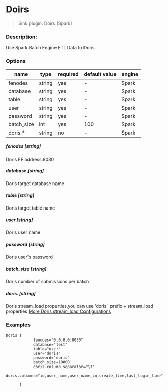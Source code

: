 # Doirs

> Sink plugin: Doirs [Spark]

### Description:
Use Spark Batch Engine ETL Data to Doris.

### Options
| name | type | required | default value | engine |
| --- | --- | --- | --- | --- |
| fenodes | string | yes | - | Spark |
| database | string | yes | - | Spark |
| table	 | string | yes | - | Spark |
| user	 | string | yes | - | Spark |
| password	 | string | yes | - | Spark |
| batch_size	 | int | yes | 100 | Spark |
| doris.*	 | string | no | - | Spark |

##### fenodes [string]
Doris FE address:8030

##### database [string]
Doris target database name
##### table [string]
Doris target table name
##### user [string]
Doris user name
##### password [string]
Doris user's password
##### batch_size [string]
Doris number of submissions per batch
##### doris. [string]
Doris stream_load properties,you can use 'doris.' prefix + stream_load properties
[More Doris stream_load Configurations](https://doris.apache.org/administrator-guide/load-data/stream-load-manual.html)

### Examples

```
Doris {
            fenodes="0.0.0.0:8030"
            database="test"
            table="user"
            user="doris"
            password="doris"
            batch_size=10000
            doris.column_separator="\t"
            doris.columns="id,user_name,user_name_cn,create_time,last_login_time"
      
      }
```
